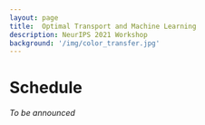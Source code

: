 ```yaml
---
layout: page
title:  Optimal Transport and Machine Learning  
description: NeurIPS 2021 Workshop
background: '/img/color_transfer.jpg'
---
```


# Schedule

*To be announced*